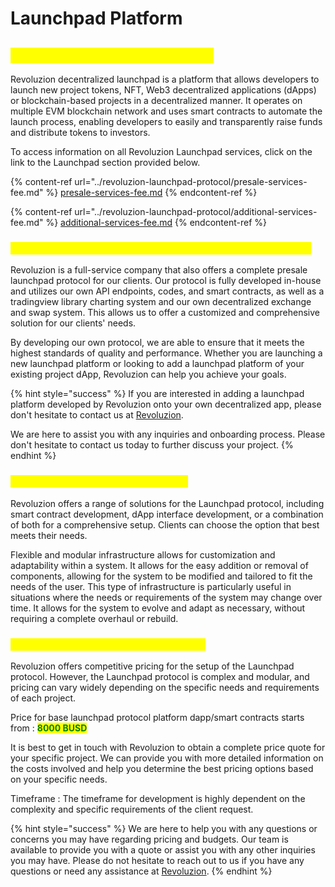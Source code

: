 # Launchpad Platform

## <mark style="color:yellow;">Revoluzion Launchpad Platform</mark>

Revoluzion decentralized launchpad is a platform that allows developers to launch new project tokens, NFT, Web3 decentralized applications (dApps) or blockchain-based projects in a decentralized manner. It operates on multiple EVM blockchain network and uses smart contracts to automate the launch process, enabling developers to easily and transparently raise funds and distribute tokens to investors.

To access information on all Revoluzion Launchpad services, click on the link to the Launchpad section provided below.

{% content-ref url="../revoluzion-launchpad-protocol/presale-services-fee.md" %}
[presale-services-fee.md](../revoluzion-launchpad-protocol/presale-services-fee.md)
{% endcontent-ref %}

{% content-ref url="../revoluzion-launchpad-protocol/additional-services-fee.md" %}
[additional-services-fee.md](../revoluzion-launchpad-protocol/additional-services-fee.md)
{% endcontent-ref %}

### <mark style="color:yellow;">Want Us To Develop A Launchpad Platform For Your Project?</mark>

Revoluzion is a full-service company that also offers a complete presale launchpad protocol for our clients. Our protocol is fully developed in-house and utilizes our own API endpoints, codes, and smart contracts, as well as a tradingview library charting system and our own decentralized exchange and swap system. This allows us to offer a customized and comprehensive solution for our clients' needs.

By developing our own protocol, we are able to ensure that it meets the highest standards of quality and performance. Whether you are launching a new launchpad platform or looking to add a launchpad platform of your existing project dApp, Revoluzion can help you achieve your goals.

{% hint style="success" %}
If you are interested in adding a launchpad platform developed by Revoluzion onto your own decentralized app, please don't hesitate to contact us at [Revoluzion](https://t.me/revoluziontoken).

We are here to assist you with any inquiries and onboarding process. Please don't hesitate to contact us today to further discuss your project.
{% endhint %}

### <mark style="color:yellow;">Flexible And Modular Infrastructure</mark>

Revoluzion offers a range of solutions for the Launchpad protocol, including smart contract development, dApp interface development, or a combination of both for a comprehensive setup. Clients can choose the option that best meets their needs.

Flexible and modular infrastructure allows for customization and adaptability within a system. It allows for the easy addition or removal of components, allowing for the system to be modified and tailored to fit the needs of the user. This type of infrastructure is particularly useful in situations where the needs or requirements of the system may change over time. It allows for the system to evolve and adapt as necessary, without requiring a complete overhaul or rebuild.

### <mark style="color:yellow;">Launchpad Protocol Rate & Time Frame</mark>

Revoluzion offers competitive pricing for the setup of the Launchpad protocol. However, the Launchpad protocol is complex and modular, and pricing can vary widely depending on the specific needs and requirements of each project.

Price for base launchpad protocol platform dapp/smart contracts starts from : <mark style="color:green;">**8000 BUSD**</mark>

It is best to get in touch with Revoluzion to obtain a complete price quote for your specific project. We can provide you with more detailed information on the costs involved and help you determine the best pricing options based on your specific needs.

Timeframe : The timeframe for development is highly dependent on the complexity and specific requirements of the client request.

{% hint style="success" %}
We are here to help you with any questions or concerns you may have regarding pricing and budgets. Our team is available to provide you with a quote or assist you with any other inquiries you may have. Please do not hesitate to reach out to us if you have any questions or need any assistance at [Revoluzion](https://t.me/revoluziontoken).
{% endhint %}

